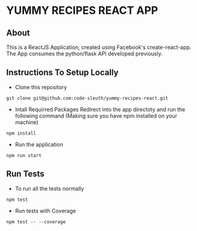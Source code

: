 # YUMMY RECIPES REACT APP

## About
This is a ReactJS Application, created using Facebook's create-react-app.
The App consumes the  python/flask API developed previously.

## Instructions To Setup Locally
- Clone this repository
```
git clone git@github.com:code-sleuth/yummy-recipes-react.git
```
- Intall Requirred Packages
Redirect into the app directoty and run the following command (Making sure you have npm installed on your machine)
```
npm install
```
- Run the application
```
npm run start
```

## Run Tests
- To run all the tests normally
```
npm test
```
 - Run tests with Coverage
```
npm test -- --coverage
```
